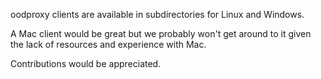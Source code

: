 oodproxy clients are available in subdirectories for Linux and Windows.

A Mac client would be great but we probably won't get around to
it given the lack of resources and experience with Mac.

Contributions would be appreciated.
